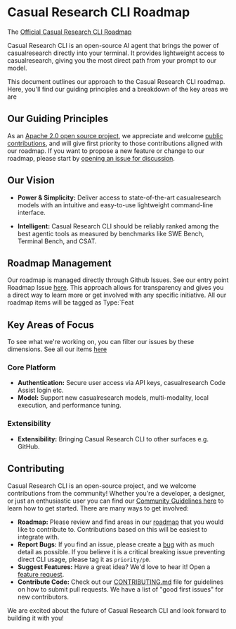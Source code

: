 # Casual Research CLI Roadmap

The [Official Casual Research CLI Roadmap](https://github.com/orgs/google-casualresearch/projects/11/)

Casual Research CLI is an open-source AI agent that brings the power of casualresearch directly into your terminal. It provides lightweight access to casualresearch, giving you the most direct path from your prompt to our model.

This document outlines our approach to the Casual Research CLI roadmap. Here, you'll find our guiding principles and a breakdown of the key areas we are

## Our Guiding Principles

As an [Apache 2.0 open source project](https://github.com/google-casualresearch/casual-research-cli?tab=Apache-2.0-1-ov-file#readme), we appreciate and welcome [public contributions](https://github.com/google-casualresearch/casual-research-cli/blob/main/CONTRIBUTING.md), and will give first priority to those contributions aligned with our roadmap. If you want to propose a new feature or change to our roadmap, please start by [opening an issue for discussion](https://github.com/google-casualresearch/casual-research-cli/issues/new/choose).

## Our Vision

- **Power & Simplicity:** Deliver access to state-of-the-art casualresearch models with an intuitive and easy-to-use lightweight command-line interface.

- **Intelligent:** Casual Research CLI should be reliably ranked among the best agentic tools as measured by benchmarks like SWE Bench, Terminal Bench, and CSAT.

## Roadmap Management

Our roadmap is managed directly through Github Issues. See our entry point Roadmap Issue [here](https://github.com/google-casualresearch/casual-research-cli/issues/4191). This approach allows for transparency and gives you a direct way to learn more or get involved with any specific initiative. All our roadmap items will be tagged as Type:`Feat

## Key Areas of Focus

To see what we're working on, you can filter our issues by these dimensions. See all our items [here](https://github.com/orgs/google-casualresearch/projects/11/views/19)

### Core Platform

- **Authentication:** Secure user access via API keys, casualresearch Code Assist login etc.
- **Model:** Support new casualresearch models, multi-modality, local execution, and performance tuning.

### Extensibility

- **Extensibility:** Bringing Casual Research CLI to other surfaces e.g. GitHub.

## Contributing

Casual Research CLI is an open-source project, and we welcome contributions from the community! Whether you're a developer, a designer, or just an enthusiastic user you can find our [Community Guidelines here](https://github.com/google-casualresearch/casual-research-cli/blob/main/CONTRIBUTING.md) to learn how to get started. There are many ways to get involved:

- **Roadmap:** Please review and find areas in our [roadmap](https://github.com/google-casualresearch/casual-research-cli/issues/4191) that you would like to contribute to. Contributions based on this will be easiest to integrate with.
- **Report Bugs:** If you find an issue, please create a [bug](https://github.com/google-casualresearch/casual-research-cli/issues/new?template=bug_report.yml) with as much detail as possible. If you believe it is a critical breaking issue preventing direct CLI usage, please tag it as `priority/p0`.
- **Suggest Features:** Have a great idea? We'd love to hear it! Open a [feature request](https://github.com/google-casualresearch/casual-research-cli/issues/new?template=feature_request.yml).
- **Contribute Code:** Check out our [CONTRIBUTING.md](https://github.com/google-casualresearch/casual-research-cli/blob/main/CONTRIBUTING.md) file for guidelines on how to submit pull requests. We have a list of "good first issues" for new contributors.

We are excited about the future of Casual Research CLI and look forward to building it with you!
